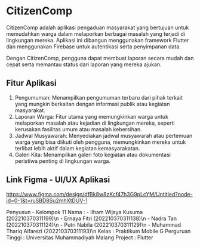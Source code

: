 # CitizenComp
CitizenComp adalah aplikasi pengaduan masyarakat yang bertujuan untuk memudahkan warga dalam melaporkan berbagai masalah yang terjadi di lingkungan mereka. Aplikasi ini dibangun menggunakan framework Flutter dan menggunakan Firebase untuk autentikasi serta penyimpanan data.

Dengan CitizenComp, pengguna dapat membuat laporan secara mudah dan cepat serta memantau status dari laporan yang mereka ajukan.

## Fitur Aplikasi
1. Pengumuman: Menampilkan pengumuman terbaru dari pihak terkait yang mungkin berkaitan dengan informasi publik atau kegiatan masyarakat.
2. Laporan Warga: Fitur utama yang memungkinkan warga untuk melaporkan masalah atau kejadian di lingkungan mereka, seperti kerusakan fasilitas umum atau masalah kebersihan.
3. Jadwal Musyawarah: Menyediakan jadwal musyawarah atau pertemuan warga yang bisa diikuti oleh pengguna, memungkinkan mereka untuk terlibat lebih aktif dalam kegiatan kemasyarakatan.
4. Galeri Kita: Menampilkan galeri foto kegiatan atau dokumentasi peristiwa penting di lingkungan warga.

## Link Figma - UI/UX Aplikasi
https://www.figma.com/design/dfBk8w8zKcf47h3G9pLcYM/Untitled?node-id=0-1&t=ruSBD8Su2mhXtDUV-1

Penyusun - Kelompok 11
Nama             : - Ilham Wijaya Kusuma      (202210370311199)\n
                   - Ernaya Fitri             (202210370311138)\n
                   - Nadra Tan                (202210370311124)\n
                   - Putri Nabila             (202210370311129)\n
                   - Muhammad Thariq Alfarezi (202210370311193)\n
Kelas            : Praktikum Mobile G
Perguruan Tinggi : Universitas Muhammadiyah Malang
Project          : Flutter
